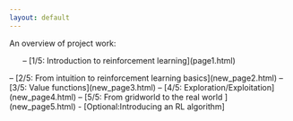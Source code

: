 ```yaml
---
layout: default
---
```

An overview of project work: 

<ul>
– [1/5: Introduction to reinforcement learning](page1.html)
</ul>
– [2/5: From intuition to reinforcement learning basics](new_page2.html)
– [3/5: Value functions](new_page3.html)
– [4/5: Exploration/Exploitation](new_page4.html)
– [5/5: From gridworld to the real world ](new_page5.html)
- [Optional:Introducing an RL algorithm]
